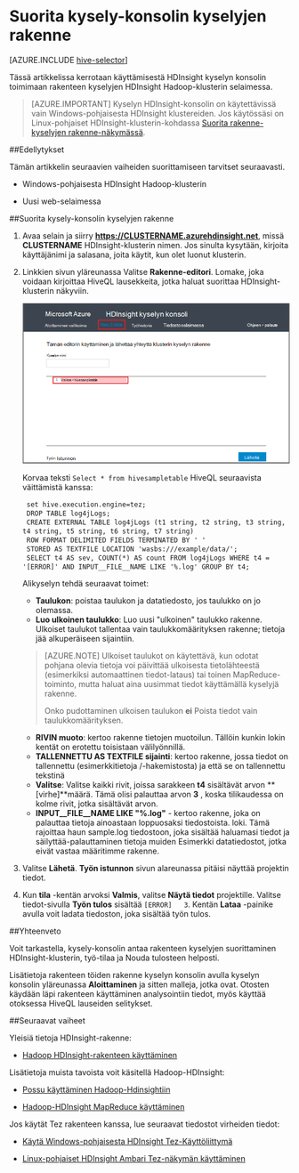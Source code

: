 <properties
   pageTitle="Hadoop rakenteen käyttäminen kyselyn konsolin HDInsight | Microsoft Azure"
   description="Opettele käyttämään verkkopohjaisia kyselyn konsolin toimimaan rakenteen kyselyjen HDInsight Hadoop-klusterin selaimessa."
   services="hdinsight"
   documentationCenter=""
   authors="Blackmist"
   manager="jhubbard"
   editor="cgronlun"
    tags="azure-portal"/>

<tags
   ms.service="hdinsight"
   ms.devlang="na"
   ms.topic="article"
   ms.tgt_pltfrm="na"
   ms.workload="big-data"
   ms.date="09/20/2016"
   ms.author="larryfr"/>

# <a name="run-hive-queries-using-the-query-console"></a>Suorita kysely-konsolin kyselyjen rakenne

[AZURE.INCLUDE [hive-selector](../../includes/hdinsight-selector-use-hive.md)]

Tässä artikkelissa kerrotaan käyttämisestä HDInsight kyselyn konsolin toimimaan rakenteen kyselyjen HDInsight Hadoop-klusterin selaimessa.

> [AZURE.IMPORTANT] Kyselyn HDInsight-konsolin on käytettävissä vain Windows-pohjaisesta HDInsight klustereiden. Jos käytössäsi on Linux-pohjaiset HDInsight-klusterin-kohdassa [Suorita rakenne-kyselyjen rakenne-näkymässä](hdinsight-hadoop-use-hive-ambari-view.md).


##<a id="prereq"></a>Edellytykset

Tämän artikkelin seuraavien vaiheiden suorittamiseen tarvitset seuraavasti.

* Windows-pohjaisesta HDInsight Hadoop-klusterin

* Uusi web-selaimessa

##<a id="run"></a>Suorita kysely-konsolin kyselyjen rakenne

1. Avaa selain ja siirry __https://CLUSTERNAME.azurehdinsight.net__, missä __CLUSTERNAME__ HDInsight-klusterin nimen. Jos sinulta kysytään, kirjoita käyttäjänimi ja salasana, joita käytit, kun olet luonut klusterin.


2. Linkkien sivun yläreunassa Valitse **Rakenne-editori**. Lomake, joka voidaan kirjoittaa HiveQL lausekkeita, jotka haluat suorittaa HDInsight-klusterin näkyviin.

    ![rakenne-editori](./media/hdinsight-hadoop-use-hive-query-console/queryconsole.png)

    Korvaa teksti `Select * from hivesampletable` HiveQL seuraavista väittämistä kanssa:

        set hive.execution.engine=tez;
        DROP TABLE log4jLogs;
        CREATE EXTERNAL TABLE log4jLogs (t1 string, t2 string, t3 string, t4 string, t5 string, t6 string, t7 string)
        ROW FORMAT DELIMITED FIELDS TERMINATED BY ' '
        STORED AS TEXTFILE LOCATION 'wasbs:///example/data/';
        SELECT t4 AS sev, COUNT(*) AS count FROM log4jLogs WHERE t4 = '[ERROR]' AND INPUT__FILE__NAME LIKE '%.log' GROUP BY t4;

    Alikyselyn tehdä seuraavat toimet:

    * **Taulukon**: poistaa taulukon ja datatiedosto, jos taulukko on jo olemassa.
    * **Luo ulkoinen taulukko**: Luo uusi "ulkoinen" taulukko rakenne. Ulkoiset taulukot tallentaa vain taulukkomäärityksen rakenne; tietoja jää alkuperäiseen sijaintiin.

    > [AZURE.NOTE] Ulkoiset taulukot on käytettävä, kun odotat pohjana olevia tietoja voi päivittää ulkoisesta tietolähteestä (esimerkiksi automaattinen tiedot-lataus) tai toinen MapReduce-toiminto, mutta haluat aina uusimmat tiedot käyttämällä kyselyjä rakenne.
    >
    > Onko pudottaminen ulkoisen taulukon **ei** Poista tiedot vain taulukkomäärityksen.

    * **RIVIN muoto**: kertoo rakenne tietojen muotoilun. Tällöin kunkin lokin kentät on erotettu toisistaan välilyönnillä.
    * **TALLENNETTU AS TEXTFILE sijainti**: kertoo rakenne, jossa tiedot on tallennettu (esimerkkitietoja /-hakemistosta) ja että se on tallennettu tekstinä
    * **Valitse**: Valitse kaikki rivit, joissa sarakkeen **t4** sisältävät arvon **[virhe]**määrä. Tämä olisi palauttaa arvon **3** , koska tilikaudessa on kolme rivit, jotka sisältävät arvon.
    * **INPUT__FILE__NAME LIKE "%.log"** - kertoo rakenne, joka on palauttaa tietoja ainoastaan loppuosaksi tiedostoista. loki. Tämä rajoittaa haun sample.log tiedostoon, joka sisältää haluamasi tiedot ja säilyttää-palauttaminen tietoja muiden Esimerkki datatiedostot, jotka eivät vastaa määritimme rakenne.

2. Valitse **Lähetä**. **Työn istunnon** sivun alareunassa pitäisi näyttää projektin tiedot.

3. Kun **tila** -kentän arvoksi **Valmis**, valitse **Näytä tiedot** projektille. Valitse tiedot-sivulla **Työn tulos** sisältää `[ERROR]   3`. Kentän **Lataa** -painike avulla voit ladata tiedoston, joka sisältää työn tulos.


##<a id="summary"></a>Yhteenveto

Voit tarkastella, kysely-konsolin antaa rakenteen kyselyjen suorittaminen HDInsight-klusterin, työ-tilaa ja Nouda tulosteen helposti.

Lisätietoja rakenteen töiden rakenne kyselyn konsolin avulla kyselyn konsolin yläreunassa **Aloittaminen** ja sitten malleja, jotka ovat. Otosten käydään läpi rakenteen käyttäminen analysointiin tiedot, myös käyttää otoksessa HiveQL lauseiden selitykset.

##<a id="nextsteps"></a>Seuraavat vaiheet

Yleisiä tietoja HDInsight-rakenne:

* [Hadoop HDInsight-rakenteen käyttäminen](hdinsight-use-hive.md)

Lisätietoja muista tavoista voit käsitellä Hadoop-HDInsight:

* [Possu käyttäminen Hadoop-Hdinsightiin](hdinsight-use-pig.md)

* [Hadoop-HDInsight MapReduce käyttäminen](hdinsight-use-mapreduce.md)

Jos käytät Tez rakenteen kanssa, lue seuraavat tiedostot virheiden tiedot:

* [Käytä Windows-pohjaisesta HDInsight Tez-Käyttöliittymä](hdinsight-debug-tez-ui.md)

* [Linux-pohjaiset HDInsight Ambari Tez-näkymän käyttäminen](hdinsight-debug-ambari-tez-view.md)

[1]: ../HDInsight/hdinsight-hadoop-visual-studio-tools-get-started.md

[hdinsight-sdk-documentation]: http://msdnstage.redmond.corp.microsoft.com/library/dn479185.aspx

[azure-purchase-options]: http://azure.microsoft.com/pricing/purchase-options/
[azure-member-offers]: http://azure.microsoft.com/pricing/member-offers/
[azure-free-trial]: http://azure.microsoft.com/pricing/free-trial/

[apache-tez]: http://tez.apache.org
[apache-hive]: http://hive.apache.org/
[apache-log4j]: http://en.wikipedia.org/wiki/Log4j
[hive-on-tez-wiki]: https://cwiki.apache.org/confluence/display/Hive/Hive+on+Tez
[import-to-excel]: http://azure.microsoft.com/documentation/articles/hdinsight-connect-excel-power-query/


[hdinsight-use-oozie]: hdinsight-use-oozie.md
[hdinsight-analyze-flight-data]: hdinsight-analyze-flight-delay-data.md



[hdinsight-storage]: hdinsight-hadoop-use-blob-storage.md

[hdinsight-provision]: hdinsight-provision-clusters.md
[hdinsight-submit-jobs]: hdinsight-submit-hadoop-jobs-programmatically.md
[hdinsight-upload-data]: hdinsight-upload-data.md
[hdinsight-get-started]: hdinsight-hadoop-linux-tutorial-get-started.md

[Powershell-install-configure]: powershell-install-configure.md
[powershell-here-strings]: http://technet.microsoft.com/library/ee692792.aspx


[img-hdi-hive-powershell-output]: ./media/hdinsight-use-hive/HDI.Hive.PowerShell.Output.png
